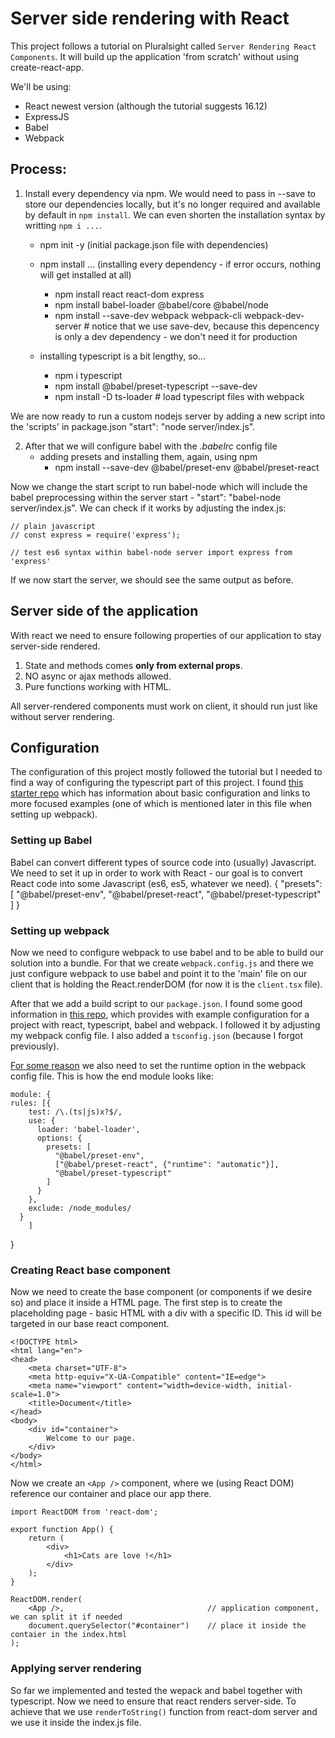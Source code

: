 # Server side rendering with React
This project follows a tutorial on Pluralsight called `Server Rendering React Components`. It will build up the application
'from scratch' without using create-react-app.

We'll be using:
- React newest version (although the tutorial suggests 16.12)
- ExpressJS
- Babel
- Webpack

## Process:
1. Install every dependency via npm. We would need to pass in --save to store our dependencies locally, but it's no longer required and available by default in `npm install`. We can even shorten the installation syntax by writting `npm i ...`.
	- npm init -y (initial package.json file with dependencies)
	- npm install ... (installing every dependency - if error occurs, nothing will get installed at all)

		- npm install react react-dom express
	 	- npm install babel-loader @babel/core @babel/node
		- npm install --save-dev webpack webpack-cli webpack-dev-server		# notice that we use save-dev, because this depencency is only a dev dependency - we don't need it for production

	- installing typescript is a bit lengthy, so...
		- npm i typescript
		- npm install @babel/preset-typescript --save-dev
		- npm install -D ts-loader 				# load typescript files with webpack

We are now ready to run a custom nodejs server by adding a new script into the 'scripts' in package.json "start": "node server/index.js".

2. After that we will configure babel with the _.babelrc_ config file
	- adding presets and installing them, again, using npm
		- npm install --save-dev @babel/preset-env @babel/preset-react

Now we change the start script to run babel-node which will include the babel preprocessing within the server start - "start": "babel-node server/index.js". We can check if it works by adjusting the index.js:

	// plain javascript
	// const express = require('express');

	// test es6 syntax within babel-node server	import express from 'express'


If we now start the server, we should see the same output as before.


## Server side of the application
With react we need to ensure following properties of our application to stay server-side rendered.

1. State and methods comes **only from external props**.
2. NO async or ajax methods allowed.
3. Pure functions working with HTML.

All server-rendered components must work on client, it should run just like without server rendering.

## Configuration
The configuration of this project mostly followed the tutorial but I needed to find a way of configuring the typescript part of this project. I found [this starter repo](https://github.com/Microsoft/TypeScript-Babel-Starter) which has information about basic configuration and links to more focused examples (one of which is mentioned later in this file when setting up webpack).

### Setting up Babel
Babel can convert different types of source code into (usually) Javascript. We need to set it up in order to work with React - our goal is to convert React code into some Javascript (es6, es5, whatever we need).
	{
		"presets": [
			"@babel/preset-env",
			"@babel/preset-react",
    	"@babel/preset-typescript"
		]
	}

### Setting up webpack
Now we need to configure webpack to use babel and to be able to build our solution into a bundle. For that we create `webpack.config.js` and there we just configure webpack to use babel and point it to the 'main' file on our client that is holding the React.renderDOM (for now it is the `client.tsx` file).

After that we add a build script to our `package.json`. I found some good information in [this repo](https://github.com/a-tarasyuk/react-webpack-typescript-babel), which provides with example configuration for a project with react, typescript, babel and webpack. I followed it by adjusting my webpack config file. I also added a `tsconfig.json` (because I forgot previously).

[For some reason](https://stackoverflow.com/questions/32070303/uncaught-referenceerror-react-is-not-defined) we also need to set the runtime option in the webpack config file. This is how the end module looks like:

	module: {
    rules: [{ 
        test: /\.(ts|js)x?$/, 
        use: {
          loader: 'babel-loader',
          options: {
            presets: [
              "@babel/preset-env",
              ["@babel/preset-react", {"runtime": "automatic"}],
              "@babel/preset-typescript"
            ]
          }
        },
        exclude: /node_modules/ 
      }
		]
  }	

### Creating React base component
Now we need to create the base component (or components if we desire so) and place it inside a HTML page. The first step is to create the placeholding page - basic HTML with a div with a specific ID. This id will be targeted in our base react component.

	<!DOCTYPE html>
	<html lang="en">
	<head>
		<meta charset="UTF-8">
		<meta http-equiv="X-UA-Compatible" content="IE=edge">
		<meta name="viewport" content="width=device-width, initial-scale=1.0">
		<title>Document</title>
	</head>
	<body>
		<div id="container">
			Welcome to our page.
		</div>
	</body>
	</html>

Now we create an `<App />` component, where we (using React DOM) reference our container and place our app there.

	import ReactDOM from 'react-dom';

	export function App() {
		return (
			<div>
				<h1>Cats are love !</h1>
			</div>
		);
	}

	ReactDOM.render(
		<App />,                                // application component, we can split it if needed
		document.querySelector("#container")    // place it inside the contaier in the index.html
	);

### Applying server rendering
So far we implemented and tested the wepack and babel together with typescript. Now we need to ensure that react renders server-side. To achieve that we use `renderToString()` function from react-dom server and we use it inside the index.js file.